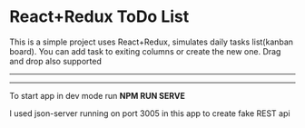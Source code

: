 <h1>React+Redux ToDo List</h1>

<p>This is a simple project uses React+Redux, simulates daily tasks list(kanban board). 
You can add task to exiting columns or create the new one. Drag and drop also supported</p>


---
---

<p>To start app in dev mode run <strong>NPM RUN SERVE</strong></p>
<span>I used json-server running on port 3005 in this app to create fake REST api</span>